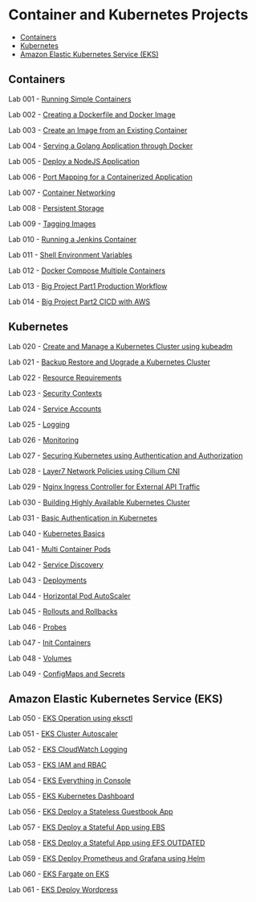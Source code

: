 
# Container and Kubernetes Projects 


- [Containers](#containers)
- [Kubernetes](#kubernetes)
- [Amazon Elastic Kubernetes Service (EKS)](#amazon-elastic-kubernetes-service-eks)


## Containers 

Lab 001 - [Running Simple Containers](Lab_001_Running_Simple_Containers/README.md)

Lab 002 - [Creating a Dockerfile and Docker Image](Lab_002_Creating_Dockerfile_and_Image/README.md)

Lab 003 - [Create an Image from an Existing Container](Lab_003_Create_Image_from_Container/README.md)

Lab 004 - [Serving a Golang Application through Docker](Lab_004_Serving_Golang_App_through_Docker/README.md)

Lab 005 - [Deploy a NodeJS Application](Lab_005_Deploy_NodeJS_Application/README.md)

Lab 006 - [Port Mapping for a Containerized Application](Lab_006_Port_Mapping_Containerized_App/README.md)

Lab 007 - [Container Networking](Lab_007_Container_Networking/README.md)

Lab 008 - [Persistent Storage](Lab_008_Persistent_Storage/README.md)

Lab 009 - [Tagging Images](Lab_009_Tagging_Images/README.md)

Lab 010 - [Running a Jenkins Container](Lab_010_Running_Jenkins_Container/README.md)

Lab 011 - [Shell Environment Variables](Lab_011_Shell_Environment_Variables/README.md)

Lab 012 - [Docker Compose Multiple Containers](Lab_012_Docker_Compose_Multiple_Containers/README.md)

Lab 013 - [Big Project Part1 Production Workflow](Lab_013_Big_Project_Part1_Production_Workflow/README.md)

Lab 014 - [Big Project Part2 CICD with AWS](Lab_014_Big_Project_Part2_CICD_with_AWS/README.md)



## Kubernetes 

Lab 020 - [Create and Manage a Kubernetes Cluster using kubeadm](Lab_020_Create_and_Manage_Cluster_using_kubeadm/README.md)

Lab 021 - [Backup Restore and Upgrade a Kubernetes Cluster](Lab_021_Backup_Restore_and_Upgrade_a_Kubernetes_Cluster/README.md)


Lab 022 - [Resource Requirements](Lab_022_Resource_Requirements/README.md)

Lab 023 - [Security Contexts](Lab_023_Security_Contexts/README.md)

Lab 024 - [Service Accounts](Lab_024_Service_Accounts/README.md)

Lab 025 - [Logging](Lab_025_Logging/README.md)

Lab 026 - [Monitoring](Lab_026_Monitoring/README.md)

Lab 027 - [Securing Kubernetes using Authentication and Authorization](Lab_027_Securing_Kubernetes_using_Authentication_and_Authorization/README.md)

Lab 028 - [Layer7 Network Policies using Cilium CNI](Lab_028_Layer7_Network_Policies_using_Cilium_CNI/README.md)

Lab 029 - [Nginx Ingress Controller for External API Traffic](Lab_029_Nginx_Ingress_Controller_for_External_API_Traffic/READMEmd)

Lab 030 - [Building Highly Available Kubernetes Cluster](Lab_030_Building_Highly_Available_K8s_Cluster/README.md)

Lab 031 - [Basic Authentication in Kubernetes](Lab_031_Basic_Authentication_in_Kubernetes/README.md)

Lab 040 - [Kubernetes Basics](Lab_040-Kubernetes_Basics/README.md)

Lab 041 - [Multi Container Pods](Lab_041-Multi_Container_Pods/README.md)

Lab 042 - [Service Discovery](Lab_042_Service_Discovery/README.md)

Lab 043 - [Deployments](Lab_043_Deployments/README.md)

Lab 044 - [Horizontal Pod AutoScaler](Lab_044_Horizontal_Pod_AutoScaler/README.md)

Lab 045 - [Rollouts and Rollbacks](Lab_045_Rollouts_and_Rollbacks/README.md)

Lab 046 - [Probes](Lab_046_Probes/README.md)

Lab 047 - [Init Containers](Lab_047_Init_Containers/README.md)

Lab 048 - [Volumes](Lab_048_Volumes/README.md)

Lab 049 - [ConfigMaps and Secrets](Lab_049_ConfigMaps_and_Secrets/README.md)


## Amazon Elastic Kubernetes Service (EKS) 

Lab 050 - [EKS Operation using eksctl](Lab_050_EKS_Operation_using_eksctl/README.md)

Lab 051 - [EKS Cluster Autoscaler](Lab_051_EKS_Cluster_Autoscaler/README.md)

Lab 052 - [EKS CloudWatch Logging](Lab_052_EKS_CloudWatch_Logging/README.md)

Lab 053 - [EKS IAM and RBAC](Lab_053_EKS_IAM_and_RBAC/README.md)

Lab 054 - [EKS Everything in Console](Lab_054_EKS_Everything_in_Console/README.md)

Lab 055 - [EKS Kubernetes Dashboard](Lab_055_EKS_Kubernetes_Dashboard/README.md)

Lab 056 - [EKS Deploy a Stateless Guestbook App](Lab_056_EKS_Deploy_a_Stateless_Guestbook_App/README.md)

Lab 057 - [EKS Deploy a Stateful App using EBS](Lab_057_EKS_Deploy_a_Stateful_App_using_EBS/README.md)

Lab 058 - [EKS Deploy a Stateful App using EFS OUTDATED](Lab_058_EKS_Deploy_a_Stateful_App_using_EFS_OUTDATED/README.md)

Lab 059 - [EKS Deploy Prometheus and Grafana using Helm](Lab_059_EKS_Deploy_Prometheus_and_Grafana_using_Helm/README.md)

Lab 060 - [EKS Fargate on EKS](Lab_060_EKS_Fargate_on_EKS/README.md)

Lab 061 - [EKS Deploy Wordpress]()
